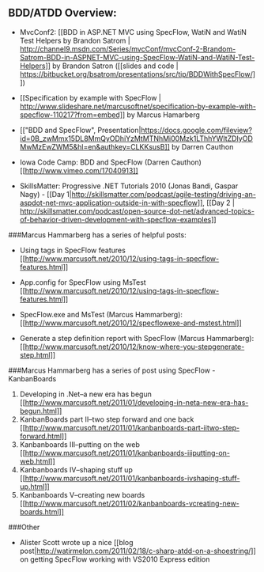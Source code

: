 ## BDD/ATDD Overview:

* MvcConf2: [[BDD in ASP.NET MVC using SpecFlow, WatiN and WatiN Test Helpers by Brandon Satrom | http://channel9.msdn.com/Series/mvcConf/mvcConf-2-Brandom-Satrom-BDD-in-ASPNET-MVC-using-SpecFlow-WatiN-and-WatiN-Test-Helpers]] by Brandon Satron ([[slides and code | https://bitbucket.org/bsatrom/presentations/src/tip/BDDWithSpecFlow/]])

* [[Specification by example with SpecFlow | http://www.slideshare.net/marcusoftnet/specification-by-example-with-specflow-110217?from=embed]] by Marcus Hamarberg

* [["BDD and SpecFlow", Presentation|https://docs.google.com/fileview?id=0B_zwMmx15DL8MmQyODhiYzMtMTNhMi00Mzk1LThhYWItZDIyODMwMzEwZWM5&hl=en&authkey=CLKKsusB]] by Darren Cauthon

* Iowa Code Camp: BDD and SpecFlow (Darren Cauthon) [[http://www.vimeo.com/17040913]]

* SkillsMatter: Progressive .NET Tutorials 2010 (Jonas Bandi, Gaspar Nagy) - [[Day 1|http://skillsmatter.com/podcast/agile-testing/driving-an-aspdot-net-mvc-application-outside-in-with-specflow]], [[Day 2 | http://skillsmatter.com/podcast/open-source-dot-net/advanced-topics-of-behavior-driven-development-with-specflow-examples]]


###Marcus Hammarberg has a series of helpful posts:

* Using tags in SpecFlow features [[http://www.marcusoft.net/2010/12/using-tags-in-specflow-features.html]]

* App.config for SpecFlow using MsTest [[http://www.marcusoft.net/2010/12/using-tags-in-specflow-features.html]]

* SpecFlow.exe and MsTest (Marcus Hammarberg): [[http://www.marcusoft.net/2010/12/specflowexe-and-mstest.html]]

* Generate a step definition report with SpecFlow (Marcus Hammarberg): [[http://www.marcusoft.net/2010/12/know-where-you-stepgenerate-step.html]]

###Marcus Hammarberg has a series of post using SpecFlow - KanbanBoards
1. Developing in .Net–a new era has begun [[http://www.marcusoft.net/2011/01/developing-in-neta-new-era-has-begun.html]]
2. KanbanBoards part II–two step forward and one back [[http://www.marcusoft.net/2011/01/kanbanboards-part-iitwo-step-forward.html]]
3. Kanbanboards III–putting on the web [[http://www.marcusoft.net/2011/01/kanbanboards-iiiputting-on-web.html]]
4. Kanbanboards IV–shaping stuff up [[http://www.marcusoft.net/2011/01/kanbanboards-ivshaping-stuff-up.html]]
5. Kanbanboards V–creating new boards [[http://www.marcusoft.net/2011/02/kanbanboards-vcreating-new-boards.html]]

###Other
* Alister Scott wrote up a nice [[blog post|http://watirmelon.com/2011/02/18/c-sharp-atdd-on-a-shoestring/]] on getting SpecFlow working with VS2010 Express edition 